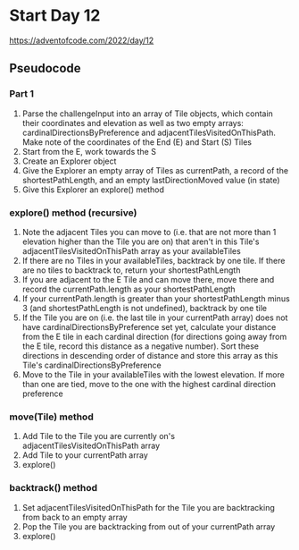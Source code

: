 # Start Day 12

https://adventofcode.com/2022/day/12

## Pseudocode

### Part 1

1. Parse the challengeInput into an array of Tile objects, which contain their coordinates and elevation as well as two empty arrays: cardinalDirectionsByPreference and adjacentTilesVisitedOnThisPath. Make note of the coordinates of the End (E) and Start (S) Tiles
2. Start from the E, work towards the S
3. Create an Explorer object
4. Give the Explorer an empty array of Tiles as currentPath, a record of the shortestPathLength, and an empty lastDirectionMoved value (in state)
5. Give this Explorer an explore() method

### explore() method (recursive)

1. Note the adjacent Tiles you can move to (i.e. that are not more than 1 elevation higher than the Tile you are on) that aren't in this Tile's adjacentTilesVisitedOnThisPath array as your availableTiles
2. If there are no Tiles in your availableTiles, backtrack by one tile. If there are no tiles to backtrack to, return your shortestPathLength
3. If you are adjacent to the E Tile and can move there, move there and record the currentPath.length as your shortestPathLength
4. If your currentPath.length is greater than your shortestPathLength minus 3 (and shortestPathLength is not undefined), backtrack by one tile
5. If the Tile you are on (i.e. the last tile in your currentPath array) does not have cardinalDirectionsByPreference set yet, calculate your distance from the E tile in each cardinal direction (for directions going away from the E tile, record this distance as a negative number). Sort these directions in descending order of distance and store this array as this Tile's cardinalDirectionsByPreference
6. Move to the Tile in your availableTiles with the lowest elevation. If more than one are tied, move to the one with the highest cardinal direction preference

### move(Tile) method

1. Add Tile to the Tile you are currently on's adjacentTilesVisitedOnThisPath array
2. Add Tile to your currentPath array
3. explore()

### backtrack() method

1. Set adjacentTilesVisitedOnThisPath for the Tile you are backtracking from back to an empty array
2. Pop the Tile you are backtracking from out of your currentPath array
3. explore()
